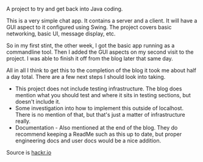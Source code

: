 A project to try and get back into Java coding.

This is a very simple chat app. It contains a server and a client. It will have a GUI aspect to it configured using Swing.
The project covers basic networking, basic UI, message display, etc.

So in my first stint, the other week, I got the basic app running as a commandline tool. Then I added the GUI aspects on my second visit to the project. I was able to finish it off from the blog later that same day.

All in all I think to get this to the completion of the blog it took me about half a day total. There are a few next steps I should look into taking. 

- This project does not include testing infrastructure. The blog does mention what you should test and where it sits in testing sections, but doesn't include it.
- Some investigation into how to implement this outside of localhost. There is no mention of that, but that's just a matter of infrastructure really.
- Documentation - Also mentioned at the end of the blog. They do recommend keeping a ReadMe such as this up to date, but proper engineering docs and user docs would be a nice addition.

Source is [hackr.io](https://hackr.io/blog/how-to-build-a-java-chat-app)


